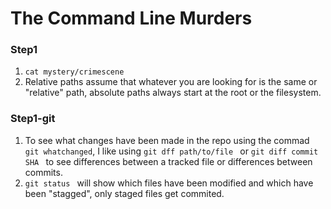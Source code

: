 # The Command Line Murders
### Step1
1.  ```cat mystery/crimescene ```
2.  Relative paths assume that whatever you are looking for is the same or "relative" path, absolute paths always start at the root or the filesystem.

### Step1-git
1.	To see what changes have been made in the repo using the commad ```git whatchanged```, I like using ```git dff path/to/file ``` or ```git diff commit SHA ``` to see differences between a tracked file or differences between commits. 
2.	```git status ``` will show which files have been modified and which have been "stagged", only staged files get commited.

